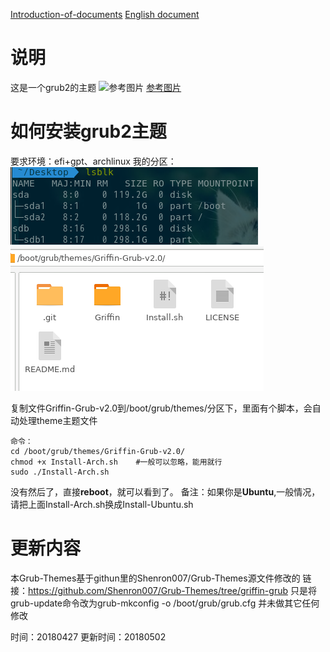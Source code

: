 [Introduction-of-documents](README.md) [English document](README-en.md)

# 说明
这是一个grub2的主题
![参考图片](picture/003.png)
[参考图片](picture/003.png)
# 如何安装grub2主题
要求环境：efi+gpt、archlinux
我的分区：
![001](picture/001.png)
![002](picture/002.png)

复制文件Griffin-Grub-v2.0到/boot/grub/themes/分区下，里面有个脚本，会自动处理theme主题文件
```
命令：
cd /boot/grub/themes/Griffin-Grub-v2.0/
chmod +x Install-Arch.sh	#一般可以忽略，能用就行
sudo ./Install-Arch.sh
```
没有然后了，直接**reboot**，就可以看到了。
备注：如果你是**Ubuntu**,一般情况，请把上面Install-Arch.sh换成Install-Ubuntu.sh

# 更新内容
本Grub-Themes基于githun里的Shenron007/Grub-Themes源文件修改的
链接：https://github.com/Shenron007/Grub-Themes/tree/griffin-grub
只是将grub-update命令改为grub-mkconfig -o /boot/grub/grub.cfg
并未做其它任何修改

时间：20180427
更新时间：20180502
